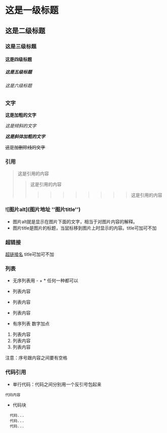 # 这是一级标题
## 这是二级标题
### 这是三级标题
#### 这是四级标题
##### 这是五级标题
###### 这是六级标题

### 文字

**这是加粗的文字**

*这是倾斜的文字*

***这是斜体加粗的文字***

~~这是加删除线的文字~~

### 引用

>这是引用的内容
>>这是引用的内容
>>>>>>>>>>这是引用的内容

### ![图片alt](图片地址 ''图片title'')

- 图片alt就是显示在图片下面的文字，相当于对图片内容的解释。
- 图片title是图片的标题，当鼠标移到图片上时显示的内容。title可加可不加

### 超链接

[超链接名](超链接地址 "超链接title")
title可加可不加

### 列表

- 无序列表用 - + * 任何一种都可以

- 列表内容
+ 列表内容
* 列表内容

- 有序列表 数字加点

1. 列表内容
2. 列表内容
3. 列表内容

注意：序号跟内容之间要有空格


### 代码引用

- 单行代码：代码之间分别用一个反引号包起来

 `代码内容`
 
- 代码块

```
  代码...
  代码...
  代码...
```